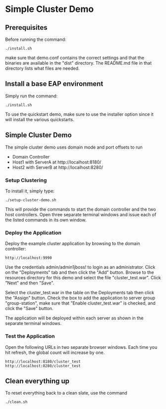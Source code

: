# Simple Cluster Demo

## Prerequisites

Before running the command:

    ./install.sh

make sure that demo.conf contains the correct settings and that the
binaries are available in the "dist" directory.  The README.md file
in that directory lists what files are needed.

## Install a base EAP environment

Simply run the command:

    ./install.sh

To use the quickstart demo, make sure to use the installer option
since it will install the various quickstarts.

## Simple Cluster Demo

The simple cluster demo uses domain mode and port offsets to run
* Domain Controller
* Host1 with ServerA at http://localhost:8180/
* Host2 with ServerB at http://localhost:8280/

### Setup Clustering

To install it, simply type:

    ./setup-cluster-demo.sh

This will provide the commands to start the domain controller and
the two host controllers.  Open three separate terminal windows and
issue each of the listed commands in its own window.

### Deploy the Application

Deploy the example cluster application by browsing to the domain
controller:

    http://localhost:9990

Use the credentials admin/admin1jboss! to login as an administrator.
Click on the "Deployments" tab and then click the "Add" button.
Browse to the resources directory for this demo and select the file
"cluster_test.war".  Click "Next" and then "Save".

Select the cluster_test.war in the table on the Deployments tab
then click the "Assign" button.  Check the box to add the application
to server group "group-station", make sure that "Enable cluster_test.war"
is checked, and click the "Save" button.

The application will be deployed within each server as shown in the
separate terminal windows.

### Test the Application

Open the following URLs in two separate browser windows.  Each time
you hit refresh, the global count will increase by one.

    http://localhost:8180/cluster_test
    http://localhost:8280/cluster_test

## Clean everything up

To reset everything back to a clean slate, use the command

    ./clean.sh

